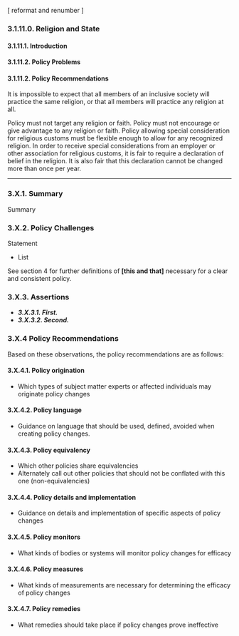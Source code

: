 [ reformat and renumber ]
### 3.1.11.0.  Religion and State
#### 3.1.11.1.  Introduction
#### 3.1.11.2.  Policy Problems
#### 3.1.11.2.  Policy Recommendations
It is impossible to expect that all members of an inclusive society will practice the same religion, or that all members will practice any religion at all.  

Policy must not target any religion or faith.
Policy must not encourage or give advantage to any religion or faith.
Policy allowing special consideration for religious customs must be flexible enough to allow for any recognized religion.
In order to receive special considerations from an employer or other association for religious customs, it is fair to require a declaration of belief in the religion.  It is also fair that this declaration cannot be changed more than once per year.  


--------------------------------------

### 3.X.1.  Summary
Summary

### 3.X.2.  Policy Challenges
Statement

- List

See section 4 for further definitions of **[this and that]** necessary for a clear and consistent policy.

### 3.X.3. Assertions 

-  *__3.X.3.1. First.__*
-  *__3.X.3.2. Second.__*

### 3.X.4  Policy Recommendations
Based on these observations, the policy recommendations are as follows:

#### 3.X.4.1. Policy origination
- Which types of subject matter experts or affected individuals may originate policy changes

#### 3.X.4.2. Policy language
- Guidance on language that should be used, defined, avoided when creating policy changes.

#### 3.X.4.3. Policy equivalency
- Which other policies share equivalencies
- Alternately call out other policies that should not be conflated with this one (non-equivalencies)

#### 3.X.4.4. Policy details and implementation
- Guidance on details and implementation of specific aspects of policy changes

#### 3.X.4.5. Policy monitors 
- What kinds of bodies or systems will monitor policy changes for efficacy

#### 3.X.4.6. Policy measures
- What kinds of measurements are necessary for determining the efficacy of policy changes

#### 3.X.4.7. Policy remedies
- What remedies should take place if policy changes prove ineffective 
